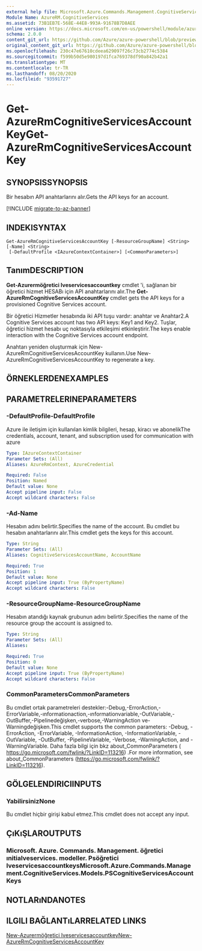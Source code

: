 ```yaml
---
external help file: Microsoft.Azure.Commands.Management.CognitiveServices.dll-Help.xml
Module Name: AzureRM.CognitiveServices
ms.assetid: 73B1EB7E-568E-44E8-993A-91678B7D8AEE
online version: https://docs.microsoft.com/en-us/powershell/module/azurerm.cognitiveservices/get-azurermcognitiveservicesaccountkey
schema: 2.0.0
content_git_url: https://github.com/Azure/azure-powershell/blob/preview/src/ResourceManager/CognitiveServices/Commands.Management.CognitiveServices/help/Get-AzureRmCognitiveServicesAccountKey.md
original_content_git_url: https://github.com/Azure/azure-powershell/blob/preview/src/ResourceManager/CognitiveServices/Commands.Management.CognitiveServices/help/Get-AzureRmCognitiveServicesAccountKey.md
ms.openlocfilehash: 230c47e67610cdeea629097f26c73cb2774c5384
ms.sourcegitcommit: f599b50d5e980197d1fca769378df90a842b42a1
ms.translationtype: MT
ms.contentlocale: tr-TR
ms.lasthandoff: 08/20/2020
ms.locfileid: "93591727"
---
```

# <span data-ttu-id="24248-101">Get-AzureRmCognitiveServicesAccountKey</span><span class="sxs-lookup"><span data-stu-id="24248-101">Get-AzureRmCognitiveServicesAccountKey</span></span>

## <span data-ttu-id="24248-102">SYNOPSIS</span><span class="sxs-lookup"><span data-stu-id="24248-102">SYNOPSIS</span></span>
<span data-ttu-id="24248-103">Bir hesabın API anahtarlarını alır.</span><span class="sxs-lookup"><span data-stu-id="24248-103">Gets the API keys for an account.</span></span>

[!INCLUDE [migrate-to-az-banner](../../includes/migrate-to-az-banner.md)]

## <span data-ttu-id="24248-104">INDEKI</span><span class="sxs-lookup"><span data-stu-id="24248-104">SYNTAX</span></span>

```
Get-AzureRmCognitiveServicesAccountKey [-ResourceGroupName] <String> [-Name] <String>
 [-DefaultProfile <IAzureContextContainer>] [<CommonParameters>]
```

## <span data-ttu-id="24248-105">Tanım</span><span class="sxs-lookup"><span data-stu-id="24248-105">DESCRIPTION</span></span>
<span data-ttu-id="24248-106">**Get-Azurermöğretici Iveservicesaccountkey** cmdlet 'i, sağlanan bir öğretici hizmet HESABı için API anahtarlarını alır.</span><span class="sxs-lookup"><span data-stu-id="24248-106">The **Get-AzureRmCognitiveServicesAccountKey** cmdlet gets the API keys for a provisioned Cognitive Services account.</span></span>

<span data-ttu-id="24248-107">Bir öğretici Hizmetler hesabında iki API tuşu vardır: anahtar ve Anahtar2.</span><span class="sxs-lookup"><span data-stu-id="24248-107">A Cognitive Services account has two API keys: Key1 and Key2.</span></span>
<span data-ttu-id="24248-108">Tuşlar, öğretici hizmet hesabı uç noktasıyla etkileşimi etkinleştirir.</span><span class="sxs-lookup"><span data-stu-id="24248-108">The keys enable interaction with the Cognitive Services account endpoint.</span></span>

<span data-ttu-id="24248-109">Anahtarı yeniden oluşturmak için New-AzureRmCognitiveServicesAccountKey kullanın.</span><span class="sxs-lookup"><span data-stu-id="24248-109">Use New-AzureRmCognitiveServicesAccountKey to regenerate a key.</span></span>

## <span data-ttu-id="24248-110">ÖRNEKLERDEN</span><span class="sxs-lookup"><span data-stu-id="24248-110">EXAMPLES</span></span>

## <span data-ttu-id="24248-111">PARAMETRELERINE</span><span class="sxs-lookup"><span data-stu-id="24248-111">PARAMETERS</span></span>

### <span data-ttu-id="24248-112">-DefaultProfile</span><span class="sxs-lookup"><span data-stu-id="24248-112">-DefaultProfile</span></span>
<span data-ttu-id="24248-113">Azure ile iletişim için kullanılan kimlik bilgileri, hesap, kiracı ve abonelik</span><span class="sxs-lookup"><span data-stu-id="24248-113">The credentials, account, tenant, and subscription used for communication with azure</span></span>

```yaml
Type: IAzureContextContainer
Parameter Sets: (All)
Aliases: AzureRmContext, AzureCredential

Required: False
Position: Named
Default value: None
Accept pipeline input: False
Accept wildcard characters: False
```

### <span data-ttu-id="24248-114">-Ad</span><span class="sxs-lookup"><span data-stu-id="24248-114">-Name</span></span>
<span data-ttu-id="24248-115">Hesabın adını belirtir.</span><span class="sxs-lookup"><span data-stu-id="24248-115">Specifies the name of the account.</span></span>
<span data-ttu-id="24248-116">Bu cmdlet bu hesabın anahtarlarını alır.</span><span class="sxs-lookup"><span data-stu-id="24248-116">This cmdlet gets the keys for this account.</span></span>

```yaml
Type: String
Parameter Sets: (All)
Aliases: CognitiveServicesAccountName, AccountName

Required: True
Position: 1
Default value: None
Accept pipeline input: True (ByPropertyName)
Accept wildcard characters: False
```

### <span data-ttu-id="24248-117">-ResourceGroupName</span><span class="sxs-lookup"><span data-stu-id="24248-117">-ResourceGroupName</span></span>
<span data-ttu-id="24248-118">Hesabın atandığı kaynak grubunun adını belirtir.</span><span class="sxs-lookup"><span data-stu-id="24248-118">Specifies the name of the resource group the account is assigned to.</span></span>

```yaml
Type: String
Parameter Sets: (All)
Aliases: 

Required: True
Position: 0
Default value: None
Accept pipeline input: True (ByPropertyName)
Accept wildcard characters: False
```

### <span data-ttu-id="24248-119">CommonParameters</span><span class="sxs-lookup"><span data-stu-id="24248-119">CommonParameters</span></span>
<span data-ttu-id="24248-120">Bu cmdlet ortak parametreleri destekler:-Debug,-ErrorAction,-ErrorVariable,-ınformationaction,-ınformationvariable,-OutVariable,-OutBuffer,-Pipelinedeğişken,-verbose,-WarningAction ve-Warningdeğişken.</span><span class="sxs-lookup"><span data-stu-id="24248-120">This cmdlet supports the common parameters: -Debug, -ErrorAction, -ErrorVariable, -InformationAction, -InformationVariable, -OutVariable, -OutBuffer, -PipelineVariable, -Verbose, -WarningAction, and -WarningVariable.</span></span> <span data-ttu-id="24248-121">Daha fazla bilgi için bkz about_CommonParameters ( https://go.microsoft.com/fwlink/?LinkID=113216) .</span><span class="sxs-lookup"><span data-stu-id="24248-121">For more information, see about_CommonParameters (https://go.microsoft.com/fwlink/?LinkID=113216).</span></span>

## <span data-ttu-id="24248-122">GÖLGELENDIRICI</span><span class="sxs-lookup"><span data-stu-id="24248-122">INPUTS</span></span>

### <span data-ttu-id="24248-123">Yabilirsiniz</span><span class="sxs-lookup"><span data-stu-id="24248-123">None</span></span>
<span data-ttu-id="24248-124">Bu cmdlet hiçbir girişi kabul etmez.</span><span class="sxs-lookup"><span data-stu-id="24248-124">This cmdlet does not accept any input.</span></span>

## <span data-ttu-id="24248-125">ÇıKıŞLAR</span><span class="sxs-lookup"><span data-stu-id="24248-125">OUTPUTS</span></span>

### <span data-ttu-id="24248-126">Microsoft. Azure. Commands. Management. öğretici ınitialveservices. modeller. Psöğretici Iveservicesaccountkeys</span><span class="sxs-lookup"><span data-stu-id="24248-126">Microsoft.Azure.Commands.Management.CognitiveServices.Models.PSCognitiveServicesAccountKeys</span></span>

## <span data-ttu-id="24248-127">NOTLARıNDA</span><span class="sxs-lookup"><span data-stu-id="24248-127">NOTES</span></span>

## <span data-ttu-id="24248-128">ILGILI BAĞLANTıLAR</span><span class="sxs-lookup"><span data-stu-id="24248-128">RELATED LINKS</span></span>

[<span data-ttu-id="24248-129">New-Azurermöğretici Iveservicesaccountkey</span><span class="sxs-lookup"><span data-stu-id="24248-129">New-AzureRmCognitiveServicesAccountKey</span></span>](./New-AzureRmCognitiveServicesAccountKey.md)


